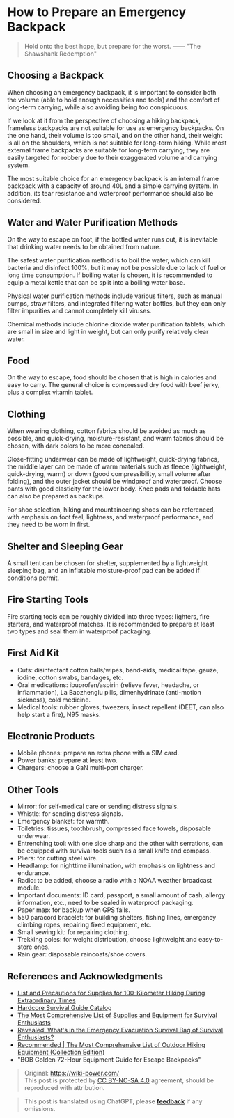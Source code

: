 # How to Prepare an Emergency Backpack

> Hold onto the best hope, but prepare for the worst.
> —— "The Shawshank Redemption"

## Choosing a Backpack

When choosing an emergency backpack, it is important to consider both the volume (able to hold enough necessities and tools) and the comfort of long-term carrying, while also avoiding being too conspicuous.

If we look at it from the perspective of choosing a hiking backpack, frameless backpacks are not suitable for use as emergency backpacks. On the one hand, their volume is too small, and on the other hand, their weight is all on the shoulders, which is not suitable for long-term hiking. While most external frame backpacks are suitable for long-term carrying, they are easily targeted for robbery due to their exaggerated volume and carrying system.

The most suitable choice for an emergency backpack is an internal frame backpack with a capacity of around 40L and a simple carrying system. In addition, its tear resistance and waterproof performance should also be considered.

## Water and Water Purification Methods

On the way to escape on foot, if the bottled water runs out, it is inevitable that drinking water needs to be obtained from nature.

The safest water purification method is to boil the water, which can kill bacteria and disinfect 100%, but it may not be possible due to lack of fuel or long time consumption. If boiling water is chosen, it is recommended to equip a metal kettle that can be split into a boiling water base.

Physical water purification methods include various filters, such as manual pumps, straw filters, and integrated filtering water bottles, but they can only filter impurities and cannot completely kill viruses.

Chemical methods include chlorine dioxide water purification tablets, which are small in size and light in weight, but can only purify relatively clear water.

## Food

On the way to escape, food should be chosen that is high in calories and easy to carry. The general choice is compressed dry food with beef jerky, plus a complex vitamin tablet.

## Clothing

When wearing clothing, cotton fabrics should be avoided as much as possible, and quick-drying, moisture-resistant, and warm fabrics should be chosen, with dark colors to be more concealed.

Close-fitting underwear can be made of lightweight, quick-drying fabrics, the middle layer can be made of warm materials such as fleece (lightweight, quick-drying, warm) or down (good compressibility, small volume after folding), and the outer jacket should be windproof and waterproof. Choose pants with good elasticity for the lower body. Knee pads and foldable hats can also be prepared as backups.

For shoe selection, hiking and mountaineering shoes can be referenced, with emphasis on foot feel, lightness, and waterproof performance, and they need to be worn in first.

## Shelter and Sleeping Gear

A small tent can be chosen for shelter, supplemented by a lightweight sleeping bag, and an inflatable moisture-proof pad can be added if conditions permit.

## Fire Starting Tools

Fire starting tools can be roughly divided into three types: lighters, fire starters, and waterproof matches. It is recommended to prepare at least two types and seal them in waterproof packaging.

## First Aid Kit

- Cuts: disinfectant cotton balls/wipes, band-aids, medical tape, gauze, iodine, cotton swabs, bandages, etc.
- Oral medications: ibuprofen/aspirin (relieve fever, headache, or inflammation), La Baozhenglu pills, dimenhydrinate (anti-motion sickness), cold medicine.
- Medical tools: rubber gloves, tweezers, insect repellent (DEET, can also help start a fire), N95 masks.

## Electronic Products

- Mobile phones: prepare an extra phone with a SIM card.
- Power banks: prepare at least two.
- Chargers: choose a GaN multi-port charger.

## Other Tools

- Mirror: for self-medical care or sending distress signals.
- Whistle: for sending distress signals.
- Emergency blanket: for warmth.
- Toiletries: tissues, toothbrush, compressed face towels, disposable underwear.
- Entrenching tool: with one side sharp and the other with serrations, can be equipped with survival tools such as a small knife and compass.
- Pliers: for cutting steel wire.
- Headlamp: for nighttime illumination, with emphasis on lightness and endurance.
- Radio: to be added, choose a radio with a NOAA weather broadcast module.
- Important documents: ID card, passport, a small amount of cash, allergy information, etc., need to be sealed in waterproof packaging.
- Paper map: for backup when GPS fails.
- 550 paracord bracelet: for building shelters, fishing lines, emergency climbing ropes, repairing fixed equipment, etc.
- Small sewing kit: for repairing clothing.
- Trekking poles: for weight distribution, choose lightweight and easy-to-store ones.
- Rain gear: disposable raincoats/shoe covers.

## References and Acknowledgments

- [List and Precautions for Supplies for 100-Kilometer Hiking During Extraordinary Times](https://mp.weixin.qq.com/s/ysga1BXDQpRVofHTjlkqXg)
- [Hardcore Survival Guide Catalog](https://mp.weixin.qq.com/s/aahMSKVbSoc8Z9GzIOGTHA)
- [The Most Comprehensive List of Supplies and Equipment for Survival Enthusiasts](https://mp.weixin.qq.com/s?__biz=MzU3MjU0Njc4NA==&mid=2247483690&idx=1&sn=b7e99bbab3f0b9797d4b1a4f3f148ec8&chksm=fcce0aa5cbb983b3226cc6ef0c90846ce47d86cf72427de22bea313992df826d3d57cc35354c&scene=21#wechat_redirect)
- [Revealed! What's in the Emergency Evacuation Survival Bag of Survival Enthusiasts?](https://zhuanlan.zhihu.com/p/141610739)
- [Recommended | The Most Comprehensive List of Outdoor Hiking Equipment (Collection Edition)](https://zhuanlan.zhihu.com/p/86673389)
- "BOB Golden 72-Hour Equipment Guide for Escape Backpacks" 

> Original: <https://wiki-power.com/>  
> This post is protected by [CC BY-NC-SA 4.0](https://creativecommons.org/licenses/by/4.0/deed.en) agreement, should be reproduced with attribution.

> This post is translated using ChatGPT, please [**feedback**](https://github.com/linyuxuanlin/Wiki_MkDocs/issues/new) if any omissions.